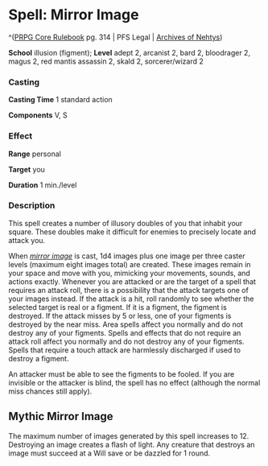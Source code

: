 # Spell: Mirror Image

^([PRPG Core Rulebook][ss-mirror-image] pg. 314 | PFS Legal | [Archives of Nehtys][sn-mirror-image])

**School** illusion (figment); **Level** adept 2, arcanist 2, bard 2, bloodrager 2, magus 2, red mantis assassin 2, skald 2, sorcerer/wizard 2

### Casting

**Casting Time** 1 standard action  

**Components** V, S

### Effect

**Range** personal  

**Target** you  

**Duration** 1 min./level

### Description

This spell creates a number of illusory doubles of you that inhabit your square. These doubles make it difficult for enemies to precisely locate and attack you.   

When _[mirror image]_ is cast, 1d4 images plus one image per three caster levels (maximum eight images total) are created. These images remain in your space and move with you, mimicking your movements, sounds, and actions exactly. Whenever you are attacked or are the target of a spell that requires an attack roll, there is a possibility that the attack targets one of your images instead. If the attack is a hit, roll randomly to see whether the selected target is real or a figment. If it is a figment, the figment is destroyed. If the attack misses by 5 or less, one of your figments is destroyed by the near miss. Area spells affect you normally and do not destroy any of your figments. Spells and effects that do not require an attack roll affect you normally and do not destroy any of your figments. Spells that require a touch attack are harmlessly discharged if used to destroy a figment.  

An attacker must be able to see the figments to be fooled. If you are invisible or the attacker is blind, the spell has no effect (although the normal miss chances still apply).

## Mythic Mirror Image

The maximum number of images generated by this spell increases to 12. Destroying an image creates a flash of light. Any creature that destroys an image must succeed at a Will save or be dazzled for 1 round.

[ss-mirror-image]: http://paizo.com/pathfinderRPG/v57
[sn-mirror-image]: http://www.archivesofnethys.com/SpellDisplay.aspx?ItemName=Mirror%20Image
[mirror image]: http://www.archivesofnethys.com/SpellDisplay.aspx?ItemName=mirror%20image
